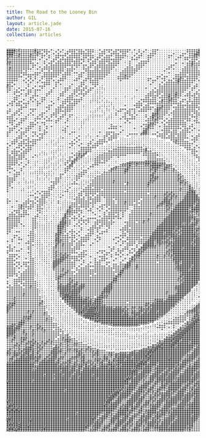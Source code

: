 ```yaml
---
title: The Road to the Looney Bin
author: GIL
layout: article.jade
date: 2015-07-16
collection: articles
---
```


<pre style="font: 10px/5px monospace;">####+#++++++#+++++'+''+'+''++++++'++++''+'++++'+++++++'+'+''+''+++''''''''''''+++++#++''''''''+'''''''''''''''''''''''';''';''''''++++'+'+++++++++'''++'+''+++++++++++++'++++++++'';;;''+';++'''+''+++'+
####++++++++#++'+++''+'+''++++'+++'+++'''++'+'++'++++';''+'+'''++'''''''''''''+++++#++''+'''+++'''''''''''''''''''''';'''';'';'''++++++++++++++'+'''++++++'+'++++++'++++++++'+''+'';;''''''+++''+'''+'++
###++++++++++#++'+''+'+''++'+++++++++'''+++''++++'++''''+'+'''+++'''''''+'''++'+++##+++''''''+'''''''''''''''''''''';'''';';'';'++'++++'+++++''+'''+++++'++++++'+++++++++++++'++''#:;+''''++'''+'''++'++
###++#++++#+++'++'+''+++++'+++++'+++++''++'+++'+++++;''+'++''+++''''''++'''++''++##++++'''''''''+'''''''''''''''''''''''';''''''+++++++++++++''''++++'+''++++++'+++++++++++'+'+''++'+'''''+'''+''+++++++
+++++++++++++''+''+''++'+'++++++'++'++'++'+++''++++'''+'++'''++'''''''+'''++'++++++''++'+'''''''''''''''''''''''''''';'';'';'''+++++++++++++++'''++'++'+++'+++'++'++++++++++''+''+'''''''+''''+'''+'+++#
#++++++++++++'+''+''++'++++++'++++'++'++'+++++++++''''+++''''+'''''''''''+'''++'+++'++''+'''''''''+'''''+'''''''''''''';''''';++++++++++++++''+'++++'+'++'+++'++'+++++++++++'+''+''''''''+'''+'''++'++##
+++++++++++'''''+''++'++'+++++++'+'+'++'+++++'+++'';'+''''++++'''''''''''''''''+++'+''''';+'''''''+''''''''''''''''''';';'''''++++'+++++++'''''''+''++'+++'++++++++'+++++'+'++'+''+'+'''''+'++'+++''++#+
##++++++++++'+''+'++'+++++++'++++'''+++'+++'+++++''''+'''++++''''''''''''+''+'++#+++++'''++'''++''''''''''''''''''''';;'';''''+++'++++++++++''+'+''+'++++'++++++++++++'+'+''++++'''''';++++++'''++'++#+#
++++++++++'++''''+'+++++++++++++'++'++'+++++++++'''''+''++++'''''''''''++'''''++#+++'+'''+'''++++''''''''''''''';'';''';''''+++++++'++++++'''''++++'+++'+'++++'++'+++++'+''+''+''''''''+'+'++''++'++##++
++++++++++'+''+'++++++++++''+'+''+'++'+++++++++'''''+++'+++'''''''''''++'''''++++++''''+++''++++'''''''''''''';;''''''''''''+++++++++++++'++'++++''+++'+++++++'++++++++'''++'++''''''''+'+++''+++'++#+++
+#+++++++++''+'++++++++++'++++'''+++''++'+++++';'''+++++++'''''''''''++'+'''+++++++'++''+''''+''''''''''''''''''''''''''''''++++++++++++''''++++''+'+++'+++++++++++++++'''+''''''''';'+'''++''+''++++++#
+++++++'+''''''+''+'+++++'+++'''''+++++++++++'''''+++++++'''''''''''+'''''''+++++++++''++'''++'+''''''''''''';''''';''''''''++++++++++'++''+++'+''+++'++++'+''+'++++++'''+''''''''';'+'''++''++'+++#++##
+++++++++'''+++'++++++++'+++'++'++'++++++++++''''+++++++''''''''''''''+''''+++++++++++++'''++'++'''+'''''''''''''''''''''++'++++++++'+'++'+'+'+'++++'+++'+++++''++++++'''+'++;''''''+'+'++'''+''+#+#+++#
++++++'+++++++''+++++++'++++'''++''+++++++++'''''++++++''''''''''''+'''''+++++'+++++++'''''+'+'+'++''''''''''''''';''''''''++++++++++''''''++++'+++'+++++++'+'++++++++''+''+;;'''''''+''+''++++++##+++++
+++++++''++'+''+++++++''++'''''++''++++++++'''''+++#++'''''''''''++'++'''++++++++++''+''''+'+'+++++'''''''';''''''''''''''+++++++++++++'+'++++''++++++'+++++++++++++''''''+';'''''''''''+''++'++##++##++
+++++'''+'+'+''+'+++'''+++''''++''+++'++++''''''+++++''''''''++''+'++';'+++#+'+++++'+'''+'++''++++'''''''';'''''''''''''''++++++++++++++'++''+++++++++++++++++++++++'''+''';;'''''+''''+''++'++#++++#+++
+++++''+'+'+''+''++'+'+++''''++''++'++++'''''''''+'''''''''''+'++'''+'++'+#+++++++'+'''''+'+'++++'+''''''';'''''''''''''+++'+++++++++''+++'+'++++++++'+++++'+++++++'''+''+;;'''''++''++''++''+++#++++++#
+++'''''+'+''+'++++''++'''''''''++''++++'''''''''''''''''''''''+'''+'+++++#++++++''''''''+++'+++++'+''''';''''''''''''''++++++++++'+'+'''+'+'++++++++++++++++++++++'++''+'''''''''''''+''++'++##+++++++#
++'+'''''+''''''+++''+'+''''+'''++'''+++';''''''''''''''''''''+'''+'++++++++++++''+'+''+++'+''+'+++'+'''''''';'''''''''+++'''+++'''+''+'''''+++''++'++++'+++++++++''+'''+;''';''+''''+''+++'+++++#++++++
#++''''''+''+'+++''''+'''''+'''++'+'''+';;''''''''''''''''''''''''++++++++++++++'++'+++++++++++'+''''''''''''''''''''''++++++++++'+'''++'+++'+'++++'+++'+++++++++''+'''+;;'''';'''''+''+++'++++++#++++++
++';'+''+''+'''+''''+''''+++''++'++'++';;;;'''''''''''''''''+'''+'+++++++++++++'++''''+++'''++'++'+''''''''';'''''''''++'++++'++''++''+''+++++'+++'+++'+'+++++'+''++''+';''';''''''++'++++++++++#++++#++
++''+'++'++'+++''''+'''''++''+++++'++';;;'''''''''''''''+''''''+'+++++++++++++''+''+'++'''+++'+'+'''''''''''''''''''''+++++++++'+++''++'++++++'++++++++'+++'++++'++'''';'''';'++'+'+''+++'++++++#+++++++
+''+++'''++'+'''''++''''++'''++'+'++'';;;;''''''''''''''''''''+++++++++++++++''+''+'+++''++++'++'+''';';'';;'''''''''++++++++++''+''++'++++++''+++++'+++++'++++''+'''''''+'';'+'''++'+++++++++++++++#+++
'''+''+'++''+''''++''''++'''++'++++'';;';''''''''''''''''''''+++'++'+++++#++''++'+++++''''++++++'+'';';'';;;'''''+''++++++++++'''''++++'++'+'++++++'++'+++++++''+'''+;''''';'++'+'+'++++'+++++++++++++++
''''++''+''+++'''+'''''++''++'+''+''';;;;;''''''''';''';''''++++++'+++#++#++'+++++'++'+++'+'+'+++''';;'''';''''''''++++++++'++''''+'''+++'+''+'++++++'++++++++'++''+'''''''''+'''+''++''++++++#+++#++++'
'''++'''''++'''++'''''+'''+++'''+'''';;;;';'''';'''''';'''''++'++'++++#++++''''+'+++++++'+'+'+'+''';''''';'''+'''''++++++'+''+'''''+''''++'+++++++++++++'+++'''+''+'''''';''+'''++'+++'++++++++++++'++'+
'''++''+''+'+''++'''''+''++++++++''';;;;';';''''''''''''''+++++++''++++#++''++'+'++++'++'+'+'''''''';';';'''''''''+++++++++''''''+++'+++++'++++++'++++++++++''++'+''';''';'+'';'+''+++'++++++++++#++++'+
''++'++''+'+'+'+'''+''''++++'+++'''';'';;';;;;'''''''''''+'++++++'+#++#+++'++'++++++'''++''+'+''''''''';'''''''''++++++++'''''''+++'+++++++++++++++'++++++''''++'+'';'+';''''''+''++''+++++++++++++''+'+
'++'++'+++'''++'''''+'''++'++++''''''''''';'';''''''''''+++''+++++++++++++++''+'++++++'+'''++'+''''''';'''''+'''+++++++++'++'''''+'+++++++++++++++'+++++++'''+'++''''+'''''''+''''+++++++++##+++++'+++'+
+'+'+++'+''''+''''++'''++'++++''';'''''';;;;;';''''+'''++++'++'''+++++++''+++++++++'+'++''+++''''+''';''''++''''+++++++'++''+++'+'++++'++++++++'+++'+'++++''+'++''''''''''''''+''+++'+#++++#+#+++++++++'
''''''+++''''''''++'''+++++++'''''''''';;'';'';'''''''''++'+++++'++#+++'+++++'++++++++++'+'+''''+'''';;'''+''''++++++++++''''''+++++'++++++++++++++++++++''++'''';'''''''''+'+''++'+++#+++#+++#+++'+'+++
'+'''++'''+++'''''+''+++'++++''''''''';;';';;'';'+++'+++''+++++'+##++++''+++++++++'+'+++''''+'''+''';'''''''''++++++++++'+'+''+'++++++'+++++++++++++++++'''+''+'';'+';''''''+''++'++++++##++++#+++++++++
++''++'''''+'''''+'''+++++++'''''''';;;'';;'''''++''++'+'++++'''+#++++''+++++++++++'+'+''+'+'+''+''';''''''''++++++++'++'''''+++++++++++++++++++++++++++''+''+''''+';;'''''+''++++'++++++++++#+++'+'+''+
+''++'+'''+''''++'''+++''+''''''''''';'''';'';'+'''+++'+'''''''++#++++'+++++++++'+++++'''''+''+'++'';''''''+'++++++++++'''++++'+++++++++++++'++++++++++''+''''';;++;;'+'''++''++++'+++++#+++#++++++'+''+
''++'+'''+'+''++'''+++''++'++'''''';;;;;;;'';;'+'''+'++'+'''+''###+++'+'+++++++++'++''++''''+''++'''''''''''++++++++++'+'+++++''+++++++++++'+++'+++'++';+++'+;';''';'+''''+'''+'+'++++++++++#++'+'++++++
+++'''''+''''+'+'+'+'+'++''+'';'''';';''''';;;''''++''++''''+'+#++++''''+++++++'+++''+''''++'''++'''''''''''+++++++++''''''++++++++++++++++++++++++++'''+''''';'';'''''''+'''+'''+++++++++++++++++'+++++
+++'+'+++'''+++'+'+'''++''+'';''';;;''''''';'''''+'+++++'''''++#+#++'+'+++++++++''+''''''++''+++'''''''''+'+++++++++++''''+++++++++++++++++++++++++++''+'+''';''';''+'''++''++'+'+++++++++#+++++++++'++#
'+++''++''''+''''+++'++'''+''''';;''''''''''''''''''+'''''''++++#+''+'+++++++'++'++'+'''''+'+++''''''+''''+++++++++'+'+''++'++++++++++++++++++++++++'''++''';''+;'''''+'+'''+'+''+#+++++++#+'+++''+'++++
'++''++'''++'+'++''''+'''+'''''';;'''''''''''''''''+'+'''''''+++++'+'+++++++++''''++'+'+++''++'''''''''''+++++++++'+''+'+'+++++++++++++++++'+++'+++'''++'+''''+''''+'''+'''+'+'+'+++++++++#++++'+'++'+#+
''+'++''''+++'''+''''''''''''''';''''''''''''+'''''''''''''+++##+'''+'++++++++''+'''+'+++''++''''''''''''++++++++'++''''++'++++++'++'+++++++++++++'''+'''+';''';''+''+'+''++''+++#+++++++++'+'+'++++++++
+''++''''+++''+''+'+'''';'+''''';''''''''''''+++'+''''''''+'+#++''+'+++++++'++'++''''+'+'''++'''+'++''''++++++++++++''''+++++++++++++++++++++++++'''+++'+';''';''+''''+''++'+'++++#+++++++'+++'+'+++#+++
'+++''+'+++'''+''+'''''''+''';';''''';''''''++++'''''''+'''++#++''''++++++++'+++'+'''+++'''++''''''''''++++++++++''+''++'+++++++++++++'++++++++++''++'''';''';;''''''+'''+''+++++++++++++''+++'+'+++++++
'++''+''++''''+'+'''''''++''''''''''''''''''''''''+''''''''+#+'''''++++'++''+++'+''+'++'''++''''''''''++++#+++''''''''+'+++++++'+''++++++++++++++''++''';''+';''+'''+'''+++'+++++++'+++#++'+''+''+++++++
++''+'+++''++'''++'''''''+''++''''''''''+''++++''+'''''''''##+'''+''++++++'+++++''''++'''+++''''+'+'''+++++++++''''''+++''++++'+'++++++++++'+++++'++'+';;''';'''''''';''+''''++++++++++++'++'''+++++++#+
+'''''++''''+'+++''''''''''+''''''';'''''''++'+++''''++++'###+'++'++++'+++++++'''''++''''+++'+''+'++'+++#+++++'''+'''++'++++++++++++++++++++'++';'+++'';''+;'''''''+'''+'''+++'++++++#+++++''+'+++++++++
+''''++'+''+'+'+''''''';'''''''+'';';''+''++'+++''''+';;:::;;;'''++++'+++'++++''+'+++''''+''+'++'++'++++#++++''+''''+'+++++++++++++++++++++'+++''+'''';;''';'''''++'''+'+''+++++++'++++++'''+''+++++++++
''''+++''+''''++'''''';'+'''''+'''''''''''+'++++';;,,,,..,,,,,,,,:'++++++++++++''++'''''++''+''++'+++++++++'''''+''+'++++++'++++++++++'++'+'++''++'+';';';;''+';'++''++'''+++++++'++++'++''++'++++++++++
'''++''+++'++++'''';;';''''''+'+'''''+''+++'++';,,,,,,,,,,,,,,,,,.,,:''++++++'''+++''''+'+++''+''++++++++++'+''''++++''+++'+'+++++++++++++'+++'++'++''''';'''';''+'''+'''+++'+++'++++++'''+''+'++++'+'+'
''+++'++'++++'''''';';;'''''+'+'''''+''+++++';,,,,,,,,,,,,,.,,,,,,,,.,,'+#+++++''+'''+'+'++++++++++##+++++'+++''''++''++++''+'+++++'+++++++++'++'++''+'+;;''''''''''+'+''++++++'++++''++''+'++++++++++++
+'++'+++++'++'''';'';;'''''+++''+''++'++++':,,,,,,,,,,:,,,.,,,.,,,,,,,,.:++++++++'''+'++'++'''''++#++#+++++''''+++++++'+'''+'++++++++#++++#+'++++++'''+''''+';'''''++'''++#'+++'++++'++''+'++++++++++'++
'+'''++'++++'''''''''';;;'''+''+'''+'+++';,,,,,,:;;;'''';;;:,..,.,,,,,,,,,;+++++''+''++++++++''++#+++++'++'+'''++++++++'''''++++++++++++++++'+++++''+'''''+''''+'''+'''++++++++++++''+'+'+''+#++'++++'++
+'''++'+'++''''''''''';''''+';''+++++++':,,,,::;+++++++++++';:,.,.,,,,,,,,.,'+++'+'++++++++'+'++###+++++''+''''+'+'++'+''++++++++++++++++++'++'++''';;:::;;;''''''+++'++++++++'++++'+'''+'++++++++++'+++
+''+''+'+++''''''''';;;;''''''''+++++':,,,,:;'++++++++++++++#';:....,,,,,,,.,'++++''''++++'''+++##++++++'''+'''++'++'++++++++'++++#+++++#+'++'';:,,,,,,.,,,,,,,:;'+'''+++'++++'+++'++''++'++++++++''++++
+'++++'+++''''';;'';;;'''''''''++++++:,,,,:'++++++++++++++++#++';,,,,,,,::,,..;'+++''++++''+'++++++++++++''+''+++++++++++''+++++###++++#+'++;,,,,,,,,,,,,,,,,,.,,,:'''+++++++++++'++'+'+''+++++++'++++++
+'+++'+++''''';';;'';'';';''+'++++#':,,,:;++++++++++++++++'++++++;:...,,,::,,.,;++'''++++++'++#+++++++++''''++++++'+++'++++++++###++++++'':,,,,::,,,,::::::,,,,,,,.,:'+++++++'+++'++'+'+++++++'++''+++++
++'+++++''''+;'''''';';';''''++#+#',,,,:++++++++++++'''''''+++++++;:...,,,::,,,.;++'+++++++++#+#++++++'''+'+++'+'++++++++++++#+##+++++#':,,,,:::::::;;;;;;;::::,,,,...,'++++'+++'++++++'+++'+++++++++'+'
++++'+++'''+'''''';;;;'';''++'++#;,,,,;+++++++''+''''''''''''++++''';..,,,::;:,..;++++++++++++++++++''+''+'+''+''++++'+'+++++###++++++::,,,:::::;;;;;;;;;;;;;;;;:::,....:'+'+++''++'++'++++++++++'+++++'
+++++++'+''''''';;;;'';;;;'+'+#+;,,,:;+++++++''''''''''''''''+++++++':..,,,:;;:,,.'+++++++++#++++++++''++++'++''++++'+'++++###++++++':,,,::::;;;::::::::::;;;;;;;;;:,,...,;+++''+'++++'++++++++'++++++'+
+++++''''+'';;'';;;'';;';'+++#+;,,,,''+++'++''';''''''''''''+++++++++';..,,::;;:,.,++++++++#++++++++++'''++'+''+++++'+++++++++++++';,,,:::::::::,,,,:,,,,::::::;;;;;;::,...:#+'+'+'++'+++'+'++++'++++'++
+++++'+''+'';''';;';;;;''++'#+;,,::'''+++++'''''''''+############++++'';..,,::;;,,.,+++#+#+#+++++++++''++++'+++'+++++'+++++++#+#+':,,:::::::,,,,,,,,,,,,,,,,,,::::::;;;;,,..,''++'++''+++++'++'++++++'++
++++'+''+''';''';';';;';'+'+#',,:,'''+++'''';''''+####++#+++##+######+++:,,,,:;;:,,.:+++###+++++++++''++++++++'+'+++++++++#+++++',:,:::::,,,,,,,,,,,,,,,,,,,,,,,,:,:::;;;:,..,+'+'++'++++++'++''++++'+++
++'''''+'';''';;;;;';';'''+#+,,:,:''++'''''''''++++++#++++++++#####++##+':,,,:;;':,,.;++###++++++++''++++++++++++'+++++++#+++++;:,:::,,,,,,,,,,,.,.,,,,.,,,,...,,,,,,:::;;:,,.,''+''+++'++++++'++++''+++
+++'''+''''''';;'''';;'''+++,,:,:''+'''''';''+##++++#++++++++++###++##+++',,,,:;;;:,,.+###++++++++++++++++++++'''++'++++++++#+:::::::,,,,,,,,,,,,,::::::::,,,,......,,,,::;;:,.,'''+#+++'++'''+++++'++++
+''+''+''''';;;;'';;'''''++,,:::'++''';;'';'+#+++++##+++++++++#+#+++#+++#+'.,,,;;';:,.,###+++++++++++++++++++++++++++++++++++:,::::,,,,,,,,::;;;''''+'+''+''';;:,,,....,,::;::,.,''++++++++'''++++'+'+++
'+''++';'';;;;;;;;;';''''+:.,:,;+++';;;;;'+++++++++#++++++++++++#++++++++++;.,,:;';:,,,:+++++++++++++++++++++++'+++'+++#++++:,:::,,,,,,,,:;;'+++++;''++'+++'+++'';:,....,,::;::,.,++'+++++'+++++'+'+++++
'''+++''''''';'';;;;'''++',,:,;+++';;;;''++++++++++++++++++++++#++++++++++++,.,:;;';:,,,++++++++++++++'+++++'''+++'++++++++:::,,,,,,,,,;''+++'''+''+++'+++'++++++++':,....,,:;;:,.;++'++++'+++++'''+++++
+''++'''''''';''';'''''+',,,::+++'';;;;+++++++++++++++++++++++##++++++++++#++,,::;'';:,.,++++++++++'+'++++++++++++++#+++++;::,:,,,,,:;'+++++'''++'+++++++'++++++##+++';,,...,:;::,,;+++++''++++'+'+++'++
++++''';''''';;';';''+++:,::,;++'''';'+++++++++++++++++++++++++###+++++++++#+;.,:;''';,,,;++++++++++''++''++'+'++++#++##+:::,,,,,,:;'+++++++''++'++++'+#+++++#+++#++##+':,..,,:;;:,,'++'+'+++'+''+++'+++
++++'''';';;'''''''''++;,,:,:'+';;;;;+++++++++++++++++++++++++#+#+++++++++#+++:,:;''';:,..'++++++++++++'++''+++++++#+#++;::,::,,,;'+'+++'++'''+'++++'+#+++++#++##+#+##+#+;,..,:;;;,,,+++'++''++'++++'+++
+++'';'';;;;'''''''++++,,:,,'+'';';;'+++++++++#+++++++++++++++##+++++++++++##++,,;;''';,,,,++++++++++++++++++''++++++++;:::::,,:''+++++'++'''+''++++++#'+++##+##+++##+++##',.,,:;':,,;''+++'++'++++'++++
++'''''''''';'''''''++:.,,,;+++;;;''+++++++++++++++'#++++++++#+++++++++++++#+#+',:;''';:,..+++++++++++++++'+'++++##+++':::::,:;'+'++'+''+'''+''++++'+#+++++#+#++++###++++##',,,:;';::,'+'++++'+++++'++++
++''''''';;;'''''''++',,:.:''''';''++++++++++++++++++++++++++#+++++++++++++++++#::;'''';:..,++++++++++'++'+'+++++#+++':::::,:'+++'+'''++'''++'++++'+++++++++++++++##+++#+++#',,,:;';:,;'++'+'''+++'+++++
+'+'''';';'';'''''+++,,:,:'+';;;;'+++'+++++++++++++++++++++++++++++++++++++++++#+::;'''';,..'+++++++++++++'+++++#++++::::::;+++''+++'+++''++''+++++++++++#+++++++#++'+#++++++;,,:;;':::'+'+'''+++''+++++
+''''';;''';''''''++;,,,,'+';;;''++++++++'+++++++++++++++++++++++++++++++++#+++#@':;'''';,,,,++++++++++''+'+++++#+++;:::,:;++++''+++'+++''+''+++++++++++++++#+####+'++#+##++#+:,,;;';::;'++'++++++++++++
+'''''''';;''+'++++',:,.;++;;;''+++++++++++++++++++'+++++++++++++++++++++++++++###:;''''':,..;+++++++++++++'++##+#+':::::'++++'''''''+'''++'+++''++'+++++++#+++#+++++#+#++++##',,:''';:,'+''++++'+++++++
''''''''''''+'+'+++;,:.;''';:;'++'+++++'+++++++++++++++++++++'+++++++#+#++++++####';'''''':,,,+++++++++++'++++##+++:::::'#++'''''+'++'''++'''++'+++++++++++++++#++''+++##+++##+;:;''+';,;+'+++'+++++++++
''''''''';++'''++++:,.:'+'';;;'++'++'+'+++++++++++++++++++++++++++++#+#+#+++++#####';'''+';,,.;+++++++++'+++++#+++;;:::+#++'+''''''+'+''+''+++'+++++'++++++''+#+++'+#+++#++##+#'::''++'::'++++++++++++++
''''''''''''++'+++:,.:'+''';;'++'+'++'+++'++++++++++++++++++++++#++++#+#+#+++######+;''''';,,..+++++++++++++#++#+;:::;'#+++'''''''+''''+'''++''++++++++'+++'++++++++++++++##++#+;;'+++';,+'++'++++++++++
+''''''''+''+'+++':,,'''';'''+++++'++++++''+++'+++++++++++'+++++++++##+#+++++#######''''''';,,.;++++++++'+++#+++';::;'++++'';''''+''+'++'''++'++'+++++++++++++++''+#+++++######+':'++++;:;+++++#++++++++
++''+'''++++'++++;:,''+';;;;''++++++'++++''++++'+++++++++'++++++++++###+++++#########'''''';,,.,+#++++'+'+++#+++;;:;++#+''':'+'''''+'++'+'++'++++++'++++#+++#++++++++#++#+#####+#:+++++';:++'+++++++++++
+''''''+++'++'+++:,:''+';;;;+++++++++++''''++++'+++#+++'+++++++++++####++++#######+##+'''''':,,.'++++++'+++#+++;;:;'+#+++';;+'''+''''+'''++'+++++++++'++++++++''++++++++###+##+##'+++##+;:'+'+++++++++++
'''''++++'++'+++;:.''''';;;'+++'++++'+'''++++++++++++++++'++++++++##+###++#######+####'''''';:,.,++++++++##+#+'::;'+#+++'';+''++''''+++'++''++'++++++'#+++++++''++++++++######+#+++++#++'::+++++++++++++
''+''+#+++++'++':,;''';;;:;#++++++++'+''++'+'++++++++''++++++++++#+++#+++########+####+'''''':,..'++++++#+#+#+;:;''++++'';+++++''+'+++'+++'+++'++++''++''++++''+++++++++#####+#+##+++###';:++++++++'++++
'''''+++'++''+++:.'''';;::'#+'++''+'+''+'+''+++++++++''+++++++++++++++#++######+#######''''+'':,.,++++#+#++++'::'+++++''''+++++'+'++''+++'+++'+++++'++++++++''+++++++++#++########+++++++;:'+++++++++++#
'''+++'++''''++;,:''';::::#++++++''++'''+''+'+++++++''+++++++++++++++#++#######+########'''''':,..'+++++#++++::'+'+++''''+++++'+'++'++++++++++++++'++++++++++'++'++++#+++########++++++++;:;++++++++++#+
''+'++'++'''''+;.'''';:,,'##+++'+''''+''''+'+++++'+'''+++++++++++++++++##########+#+####'''''';:,.,+++++#+++;:'''+#+'+''+++++'+''++++++++++++++++++#++++++++'++'+++++++++##+####++#++++++';:+++++++++'#+
'+++'+++++'''+':,;'';:,..#+++''+''''''+'''+'+++'+'+''+++++++++#++++++++########++++#+#+##'';''':,,,;++#+###+:'''+#+++''++++++++'+++++++++++++++#+'++++++++''+++'+'++#++###++#######++++++';;++++++++++++
'+++++++''''++;,:;'';,,.'#++'+'+'+''''''+'+++++++'+''+++++++++++++++++###########+++#+#+#+';'+';:,.,###++##;'+''++++''+#++++'+'++++++++++#++++#++##++++++'''++'+'+++++#+#++++####+#+'+++++;:'+++++++++++
#+++++'''''++':,;;'':,,,##+'+++'+''++++''++++++'++'''++++++++++++++++#############++#+####'';++':,..,#+#+#;;+''+++''''#++++++++++++++++#+++++#+++#+++++++''++'++++++#++#++++###+####+'++++';;+++++++#+++
++++++'''''++':.';';:,.'#+++'+'+++++'''+++++'+'''''''++++++++#++++++############+####+####+';++'::,.,'#+#';++''+++'''#++++++++++++++++++++++##++++++++++'+++''++'++#+++++++#+######+''''++':;+++++++++++
++++++'''''++;:.';;:,,,###++'''+'+'+''+++++++++''''+++++'++#++++++++############++#+#+++###'''++;:,.,,+#';+++'+++'''++++++++++++++++++++++++##++++'+++++''++'+''+++++++++++++######++:;;'++;:'+++++#++#+
+++++'+''''++;;,;;;:,,;###++''+'+'+'''++'+++++''''''+++++++++++++++#########++#+###+#+#####+'''+':,..,:+;++'''++''''#++++++'+++++++++#++#+++#++++++++++++++'''''++#+++++++#+#+#######:,;;++;:'++#+#++#++
+++++''+'''++;;:;;;:,:###++''+'+'''''++'++'++''''''+++++++++++++++################+++###+###'''+';:,.,,;'++''#+''''#+++#++'+++'+++++#++#++##++#++++#++'++++'+''++#++++++'+++++#######',:;'';:++#+#++++++
+++''''''''++:::;;::,:###+''''''+'''+++++'''+'''''+++'+++++++++++########+#######++##+#+#####''''':,,.,,++''+++';;++++#++'+++'+++++#+++#+##++##+++#+++++++'+''+++++++++++++#+#######+#,,:;';;'+++++##++#
++'''''''''+'::::;::,:##++''+'''+''+++'+'''+'''''++++++++++++++++##########+########+#++#####'''+';:,.,,'+''#+';;'#+++++'++++++++++#++++###+##+'++++++'+''+'+'++#'+++++++++++#########',,:;';'++###+####
++''++''''++'::::;::,;##++'+++'+''''++'+'+++''''''+'++++++++++++########+#+######+#++##+#++##+''+';:,,,,,+'++';;;#+##++++#+'++++++#+++++##+##+++++++'+++'+++'+++++'++'++++++#+########+,,:;';'++++##+###
+'''''''''++;::,:::::+##+'+'+'+''''+++''++''''''''++'++++++++++#####+####+#+######+##++###+###''++';,,.,,;+#+';;+#+#+++++++++#+++++++++##++#++++#++++++++++'++++++++++++++++++#########;,,;';;+#++#+++##
'''++''''+++;::,:::,:##++++'++'+''+++''+'''''''''+++'++++++++++###########+########+++++++#####+'++;:,,,,.++';;'#+#+++++++'+#+++##++++##++#++++#+++++++++++++++++#+++++++++++##########+,,:;;'+++##+#+##
'''+'+''''++::;.:::,:+#+++++++''++++'''++''''''++'+'++++++'+++########+###############+++######++++';,,,,.:';:;#+++++++++++##++++++++##++###++++++++++++++++++++++++++++++#+##+#######@#:,:;;;####++###+
''+''++'''++:;;.:::,;##++++'+'+'++++''+'+'''''+''+''++++++++++#######+#+#########+######++++####+++';:,,,,.;::++##++++++++##++##+++++#++##+++##+++++++++++++#+++#++++++++++##+########@#'::;;'++#+++#+++
+'+''''''+++:;;.::,,;###+++'++'++++''''+''''''''+'++'+++'++++###+##++#+++##############+##+#####+++'';,,,,.,:'#+#++++#+++#++++#+++++##+###+++#++#++++++++++##++#+++++++++#++#+#######@@##::;;'+##++###++
'''''+''+++':;;,::,:;+#++++++'+++''''+'''''''''+''+'++++'+++####+###############+#####+##########+++';:,,,,.;####++++++++#++++#++++##++##++++++#++++++++++###++++++++++++++++#########@@@':;;'+#++##+++#
'+''''''''++::;:,,::'#++#++++'++++''+''''''''''''+''+++'+''#####++#+++#+#########+#####+++######+#++'':,,,,.,+##++++++++#++++#+++++#+++#++#+#++++++++++'+++#+++++++++++++#+++#+#########@+:;;'+++##+#++#
++'+'''''++':;;;,:::+#++++++'+++''''''''''''+'+''''++'''+'+######++++#+#################++######+#+++';:,,,,,'#++++++++##+++#+++++#+++##+++##++++++++++++##+#+++++++++++#+##++#########@@+:;;'#+###+++#+
'++'''+''++',:;;.:,:++++++++++++'''''''''''''++'+'+++'++'+###+++++++++++####+##########+#######++##++';:,,,,.,#+++##+++++++##++++##++#+#+++++#++++++++++#++++++++++++++++#++++#########@@@:;;'++##++++++
+++'++''''+',:;;,,::++++++++++'''++'''''+++''+''+++''+'+'#+#++++++++++########################++###+++';:,,,..;++##+++#+++##++++##+++#+++++++++++++++++##++++++++++++++#+++############@@@;:''+##++++#++
+''''''''++',:;;:,,:+#+++++++++'++'''''+'+'++''+'+'''++'###++++++++++#++######################++###+#++':,,,,.,+##++##++++#+'+++++#+#+++#+++++++++++++++++++++++++++#+##+++++#########@@@@';''###+++#+++
'++++'''''+',,;;;,::+++#+#++'''++++'''''''++'+'++'+'+''++#++++++++++++#+############+########++++#++#++':,,,,.,:#++#+#+++#+++++#++++#++###+#+++++++++###+++#+++++++++####++##+########@@@@+;'+##++++#+++
'+++'+''''+',,:;;,:;+#++#+#+++++++''+'''+++''+'''+''''+###+++++++#++#++#+###################+++#+++++++';:,,,,.,+#+##+++#+++++#++++#+++#+++++++'+++++#+++++#++#++++++#+#+#+##+#########@@@+;'###+++#+++#
+++'+'''+'++:,:;;:,'+++###+++++'+'''''+''+++'''+'''+'+#+++++++++++++++++####################++##++++';+'';,,,,.,,++#++++#++++##++++++++++++'+++'++++#++++#+++#+++++++#+++++#++##########@@+''+#++++#++#+
++++''''''++,.,:;;,'+####+++'+++'+''''+'+++'''+'''+''+##++++++++++++++++###################+++++'+'+''++';:,,,,,,'#+'+##+++++#++++#++##++++++++++++##+++++++#++++++#+++++##++######@##@@@@+;'#++++##'#++
+++'++'+++++,,,,:;,'####++++++'''+''+'+++''++''''+''+#+++++++++++'+++++++##+##############+++#+++'''++@#'';,,,,.,,++++#+++++#++++#++##++#+'++++++++####+#+++#+++#+++#+#++########@##+##@@@+''++++++++#++
++++'+'++'++:..,,:::###+++++++''+''+''+++''+''++'+++##+++++++++++++++++++##+##############+++#++''+++@@#+';:,,,,,,;++#+#+++#++'##+#+++++#'+++++++++#+++++++++++#++#+#++#+####+####@#+#@@@@+'++++++++#++#
+++'+'+'++++:...,,:,##++++++++'+''+++++++++'+'+++++###++#+++++++++++++++++######+########+++++++''++#@@@++;;:,,,,,,+##++#++#+++#+#+##++++'++++++++#++++++++++++#+#+++++#+########@@###@@@@+'++#+#+++#+#+
++++'+'''+++:,..,,:.#++++++++'+'++++''+++++++++++++##+++#++++++++++++++++###############+++##++''+++@@@@#+';:,,,,,,:#+++++#+++#+++#+++#+'+''+++++##++#++++++++++++++++#+##+#+####@#####@##''+#'++++#++#+
++++''''++++;...,,,,++++#+++''++++++++++++++++'+++#+++++++++++++++++++++++#####+########++++#+''+++@@@####+';,,,,,,,++++##+++#++++#++++'++'++++++#++#+++++++++++++#++++#++#+####@####@@@@#+'++++++#++#+#
++++'+'+++++;,..,.,,;+++++#+++'++++++++++++++++++##++++++++++++++++++++++++############++++##'''++#@@####@+';:,,,,,,,++###++#++++#++++++++'+++++++#++++++++++++++#+++++#+##+##########@@#+++++#+###+++##
+++++'++++++;,..,,,,,++++#+++'++++++++'++++++++'+#++++++++++++++++++++++++++##########++++##++'++#@@@###@#+'';,,,,,,,'+##++++'+++++++''++''+++#+#+#+++++++++#++++++++###++++###@@###@@@@#++++++++#++#++#
+++'+'++++++':....,,,++##+++++++++++'+++++++++++##+++++++++++++++++++++++++###########'+++##+++++@@@#######+';:,,,,,:,+++++++++++++++'++++++++#++#++++++++++++++#+++++++#+++####@####@@@#+++++#+#+++++#+
+''''+++++++':...,,,.+##+++++++++++++++++++++++#+++++++++++++++++++++++++++#+########+++++#++'++@@@####@####+';:,,,,,:;+++#++++#++++'+++++'++#+++++++'+#++'++++++++++###+++##########@@#++++#+#+#++#++#+
'''+++++++++':,...,:,+#++++#++++++++++++++++++##++++++++++++++++++++++++++#+########''++##+++++#@##########@+'':,,,,,:,++#++++++++++''+++++++++++++++++++'++++++++#+##+#+#+#+@#@#+##@@##+#####+#+++++#+#
+''++++'+++++;,...,:,'++++++#+++++++++++++++++##+++++++++++++++++++++++++++#+######'''+#+#+++'#@@#########@##+';:,,,,::,##++++#+#++'++'+'++++++++#++++#++++++++#+++##++++#######+###@@#+#++#+++++##++++#
+''++'+++++++;,...,:,:#++++#++#++++++++++++++#++++++++++++++++++++++++++++++#######;'++##+++'##@@####@#+####+++':,,,,,:,'++++#+++'++'+''+++++++++++++++++++++++++++#++++######@#####@@++++#+++#++#++++#+
'+'+++'++++++;:...,,:,+#++##+##+##++++++++++##+++++++++++++++++++++++++++++#######;''++##++'+#@@##########+##++';:,,,,,:,+#++#+++++++''++++++++++++++++++++++++++++++#++###########@@#+++##+'#++#++++#++
+++++++'++#++':,..,::,########+###+++++++++###+++++++++++++++++++++++++++########';''+##++''#@@@###@#####+####++':,,,,,::;++#++++++''''++++++++++++++++++++++#++##++++++#+@##@#+###@#'+++#++##+##++###++
'+++++++++++++;,.,,,;.######+####+++++++++####+++++++++++++++++++++++++++#######';;'+##++;'#@@@#######+#+######++;:,,,,:;,+#++++++''''++'++#++++''+++++++++++++++#++#++#+###@##+##@#'+#+#+++#++#++#+#+++
++++++++++++++;:,.,::,+#########++++++++++###+++++++++++++++++++++++++++++######;;''++#+;'##@@######+###+######++'::,,,,:;,+#++'+++''++'+++++#+++++++++++++++++##+++++#++######+###++####++##+#++##+++++
++++++++++++++':..,:;:;##@@#####+++++++++####++++++++++++++++++++++++#++++#####;;;''+++;;##@@##########++#######++;:,,,,:;::+++++'''+'++++++++++++++++++++++++#++#++++++###@++###@'+##+#++##++#++#++++#+
+++++++#++++++';,.,:;;,##@@@###++++++++++#+++++++++++++++++++++++++++++++#####;;;;''++;;###@@#########++####+####+';:,,,,:','+++''+'''++++++++++++++'++++++++++++++++++##########'+####+++##+#++#+++++++
+++++++++++++++;:,.,;;,+@##@####++++++'+####++++++++++++++++++++++++++#######';;;''++:;###@@##########++##+######++':,,,,:;;,'+'+'+'''+++++++++++++++++++++++#+++++++++####++#+#''######++++##++++#+++++
+++#+++++++++++':,,,;;:,#########+##+++###++++++++++++++++++++++++++++######+;;;;''';:###@@@###@+#+##++###########++;,,,,:;';,++'++''+++++++++++++++++++++++++++++++++####+++##'+######++#++#++#++++++++
++++++++++++++++;:,::;;,'##########+#+###+++++++++++++++++++++++####+######+:;;;''':;####@@###@##+##++##++#+######++':,,,::'',;+'+''+++++++++++++++++++++++++++++++++#@##'++++'+####+#++##+++++##+++#++#
+++#+++++++++++#;:,,:;;:,+###########+####++++++++++'++++++++++++#########+;::;;'':;####@@##########+###+#+########++':,,,:;'','+++'+++#+#+++++++++++++++++++++++++++###''++#''##+++++++#++#++++#+#+++#+
+###++++++++++#+';,,:;;;,,+##############+++++++++++++++++++##+##########+;::;;';,;####@@##########++##++++#########+';:,,:;;';,+++++++++++++++'++++++++++++++++++++##+''''++;++#+++#+###+#++#+++#++++#+
#+#++++++++++++++;:,,:;;;.,+#####+##@@@####+++++++++++++++++#+###########;:::;;:,'#####@##########++####++#######+###+'::,,:;'';:++#+#++++++++++'++++++++++++++++#+###;'''++;+++#++##+#++#+++++#++++++++
##+++++++++++++++';,,:;;;,.,+######@@@########+###+#++##+##++#+########+::::;;,:'#####@@######+##++####++############++':,,,:''',;++++##+++++++++++++++++++++++++++#+;''''+';##+++##+##+##++++#+#++++#++
#++++++++++++++++'':,:;;;:,,,+##@##@@@#############+#+++++#############;:::::::+###+#@@#########++###+#####+########+++';:,,:''+','+###+#++#++++++++++++#+++++++++#';;';''+;+##+++##+#++#++###++++++++++
#++++++++#+#++++++';::;;',;,.,####@@@@@@############++##+##+#+###+####;,::;,,;######@@##########+###+##+###########+##++';,,:;''+',###++++++++++++++#++++++++++++';;;;;''+;'##+++#++##+#+++#+#++++++#++#
++++++++++++++++#+'':::;'::;,.,##@@@@@#@##########+##+####+##########;::::,:'+++++#@@##########+######+##++###########+++':,,:''++;,+#+++++++'++++++++++++++'+++;::;;;;''';+++++##+##++#+++##+##+++++++#
++++++++++#++++++++';::;;;;;;:.:+@@@@##@#############++#############::::,,;++++++##@@#########+####+#####+####+#######+#+';,::;''++:,:'++++++'+++++#++++++++++;::::;;'''+;+#+++#++##++##++#++#++#+++++#+
+++++++####+++++++++;;::;;;;;;;,,'######################+#########+:,:,,:+++++'++#@@##########+###+#########+#+######++##+';:::''+++:,,:;'+++++++#+++++++++';:::::;;;''';'++#++#####+##++#+#++++++#++##+
+++++++++#+++++++#++';;::;;;;;;;:,,'###@#########################+:,,,:'++++++'+#@@##########+##########+###+#######+++++#+':::;''+++:,,,,::'+++++++#++'';::::,:::;;''+:;#+++######++##++##++++++#+++#++
++++++##++++++++++++'':;::;;;;;;';,,,;##########################',,,:;+++++++'++@@###########+#########++##++##+####++++#+++'::;''++#+:,....,,,,:::::,,,,,,,:::::;;''';;##+++######+##++++++++++++++#+++
+++++###++++++++++++++;:;::;;;;;;'';:,,:;###@################+':,,;'+++++++''+#@@###########+######################++#++#++++'::;'+++#+:,,,,,,.....,,,,,,,,:::::;;;'';;#++++#########++#+#++++++#+++#+##
++##+##++++++#++++++++';;::::;;;;;;;;;;:,.:;'+###########+':,,,:;'+++'''+'''++@@@########@#######################@#+#++#++#+#++;:''++##+;,,,,,,,,,,::,,,::::::;;;'';:;##+++####+##+##+++++++#++##++#++##
###+##++++#+++#++++++++';;:,:::;;;;;;;'';;::,,,,,,::::,,,,,,:;'''++++'+'+''++@@@########@################++#######+##++++####+++';'+++###;,,::::::::::::::::;;';'';:'###++####+#++##++#+#++++++#++#+++##
######+++++++#+#++++'+++';;:,,,::::;;;';;;;;;;:::::::::;;;'''''''''+'''';'+#@@@########@#+######################@+##+++++######++'''+++###':,:::::::::::::;;;'';;:;+##++########+##+'#++++++++#++##++#+#
####+++#+++#++++#++++++++';;:,,,,,:::::;;;;;;;';;';;''''''''';'''''''';;'+#@@@######################@###############+##+########++'+'++#####;:,,:::::;:;;;;;;;::;+###+#######+#####+#+###++++++++#+#####
####+++#+++++++++++++++'+''';:,,,,,:,,::::::;;;;;;;;;''';'';;''';';;;;;'+#@@@#######################@###########+##++#++##########++++++##+##+';,,:::;;;;:::,:;+###+++#####+######++#+++++++++++#+++####
###+++++#++#++++++++++++++#'';:,,,,,,,,,,,:,::::;;;;;;;;;;;;;;;;;;;;;;++#@@@#########@++##########################+###+#############+++++#######+';::::::;;'+####++#+#######+#+##++#+++++++'+++++++#####
#++#++++++++++++++++++'+++++';;;::,,,.,,,,,,,,,::::::;;;:;:;;;::::;;'++#@@@@########@##########################+#+###++##########@###+++++#++#########+##########+###############++#+#++++++#+#++#+#####
+++#++###++++++++++++'++#+#+++';;::,,,..,,,,,,,,,,,,,:::,:::::,::;;'+##@#@@##################################++#++###+###########@#######+++#################+#+++########+#####++#+#+++++++++##++#+####
++#++++#+++#++++++#++++++###+++';;;:::,,,.,,,,.,,,,,,,,,,,::::::;'++####@@#+########++##########################+#+#+####+#########@######+###+##########+#+#+#+#########+#####++##+#++##++#+##++#######
++++++#++##+#++#+#+#++++++#++++++'';;::,,,,..,,,,,,.,,,,,,:::;;''+#@###@@######+######################@#####+#####+#+################@@@###++##+++#+####+############+######+##++++##+++'+#+#+++++######
++++#+++#++#+#++#++++++#+++++##++++'';;;::,,,,,,,,,,,,::::;;;''++@@####@###############+####################+##+#+#+########+#########@###@@#######+###################+#+#+##++#+##++#+'+++#+++####++##
+++#+#++++##++#+++++'#++++#++++++++++''';;;;::::::::::;;;''''++#@@#@#####+#######++#################@@########+#+++#########+#######@#####@##@#########@#@#################+#+++#+#++#++++++#++####+####
++++++++###++#+#++++###++++++++++++#+++'''''';';;;;;';'''''++#@#@################+########################+##+###++########+#################@@@#@##@#@######################+##+##+#+++##+++++#########
+#+++#+#####++#+++++##+#++##+##+#+#+#++#+++''''''''''''+++###@@@################+####+######################++##++#############+##################################+#########+++++#++#++#++++++##+#####++
#++#++#+##+#+#+++++#####++++++##+++++#+#+++++++''+++++##+####@#################++###++############@########+++#+#################################################+####+##+#++##++++#++++++#+++#####+###+
##+###+###+#+#+++++###+++#+++++##+++++##++++##+#####+#######@#@###############++####+##################@###+#++++#######################################################+##+##++#+++++#++++++#####+###+#
+++##+##+###++#+++#+##++++++++##+#+++#+#++#++#+#+############@###############+#####+##########################+#####+########+#######+#############################+#+#+##+++#+#++#++++++#++##+##+######
++#+++#########++#+###+##+++###+##++++++++##+++#######+######@########@#####+++###+##################@####+#####@#######################################+###########+##+##+#++#++++++++++++#######+#####
+##+########+#++#+###+#++++#+++++#++++###+##++#+###+######@#@###############+####++######################+#+#+#############+#################+####################+++#+#@##+++#++++++++++++###+#+#######
+++#######++##+######+#+++##++#+##+##++#+#++#+###########@@@#+#############+####++####################+#++#++#####+############################################+###+###@@@##'#+++++++++#++###+#+########
############++#########+##+#+#+++##++#++##++##++########@@###+###+#########+##+++####+#######@#########++#+###########+#################################+########++##+#@@@#+++++#+++#+++++#############+
############++########+#++#++####+#+#+#++########+######@########+#######+####+#+###++#################+++#+#########+###################+#######################++#+###@@++#++#+++#++##+#+#######++##+#
##############################+##+##+##+####+##+###########+###++#########+##++#######################++#+####+#####+#######################################+####+#++#+#@#+#++++++#+++++#######+##+###+#
###########++##############+##+#+#####################@@#######+#####+##+###++#####+###+#+########++#++#+#+#######+#+#################################+#+#######+##+##+##+++++#+++++++++####+####+####+#
#######################+########+#####################@##++####++###+##+###++#####+###############+#++#+#+###+#+##+#+##+######+################################++#++#+###+#++++'+#++#+'#+##+#########+##
#############################+###########################+####++###+##+####++####+###############++#++#++####++#++#+##################+#######################++##+##+##++++++++#++#++##################
################+###+###+###+########+######################+++###+#######+#########+############+##+#+++###+####++##++#+######+#######+##########+##########++###+#+++#++++#+++++++++##########+#######
###############################+####################@@#+#####+#######+###++#####+###++##########++#+++++#######++###++########+##++##############+###########+##++##++#++++++'++++#++#######+#######+###
####################+######+###########+###########@#######+++##+##################+#+#########+++#+++++##+###++#+##+++############################+########++##+##++#+++++#++#++##++####+#+#########+##
@##########+#########################################+####+#++##+#######++########+#####+#####+++#+++++#####+++####+#+################+####+############+##+++##+##++#+#+++++++++#++#######+#####+######
#####################################################+###+++###+##+#+#########+##+#####+######++++++++##+###+++###+#+++###########################++###+###+###+##++#++++++++#++++++############+#######
#########################################################++###++#++###+#####++##+#####+######+++#+++++#++###++######++####+#+########+#########+#######+##++##++#++##+#++#+++++#+'++#########+##########
###################################################++###++###++#+++##+######+##++#+##++##+##++##+++++#++####+####+#++#########+######################+###+#+#++##++#+++++++++++#++#################+####
#################################################@######+####+##++###+#####+##+##+###+#####++++++#++##+###+++###+++#++###########++++#########+##########++##++#++#++#+++++#++##+##############+########
#########################+#####################@@#++###++##++##++##+++####+###++####+######++#++++++#+###+#+##+#+#+#+######+###+######+#+####+#+######+#####+##+++#+#++#+++#+#++#######+################
##############################################@@#+####++####+#+#+#+++##+#+###++#+###+#####++#+++++++++##+++##++##++##++#####++#######+#+#####+#######+##+###+##++++#+++#++#++#++#####+##################
#############################################@@#######+###++#+++#+######++###+############+++++++'##+##+++#+++###++##+#####++####+##########+##+####++##+#####++++#+++##+##+##++####++#+######+#########
############################################@@##+####+####+#++#+##+####++########+#######++#++++++#++#++++##+++#+++##+#+#+#+###+####+#####+####+###++##+###+#+++#+#+++#++#++#++##+#+####################
############################################@@#+####++###+##++##+++##+######+###+#######++#++++++#++#+#++++++#+++++#+##+##+#+++###++#####+++##+####++##+##++#++#++##+#++#++#++#######+##+##+############
@##########################################@@#++##+++######+++#+#+####+#########+#######++#++++++++##+++++#+++++####+#++++##++##+##+###+#+###+##+#+###+###+#++++##+#+#++#+#+#+###+++########+###########
#############################################++###++####+##+##+#+###+#####++###++########+++++++#++++++++#++#+++#######+#+##+#########+#+##+##+#+++#++###+#+++#+#+#+#+++++##+########+##################
#@@#######################################@######+++###+##++##+++##++#####+###+#######++++++++++++++++++#+++++++##++###++#+#+#+######+#++##++##+++#+++#####+#++##++#++#++#####+#+#+##+##############+###
@###########################################+###++#####+##+##+#####+####++##############++++++++++++++#+#++++++#+#+##++###+############+##++++##+###+##++#+#####++##++#+###+##+###+#####################
@#@#@###########################################+#+##+###+#++++###++###+++###++########++++++###+++++++#+++++++#+++##+###+#+#+######+#+##+++##+++##+##++##++#+++#++++#++#######+########################
#@#@#@#########################################++####+##++#+++###++###+###############++#+++++#+++++##+##+++++#+#+##+#+#+++#+#+#++#+#+++###+#+++##+######+###+#++##+#++##+####+###+#####################
##############################################++#######++##+#####+#####+#############+++++++++#+++++#++#+++++##+++######+###++#++#+##+++++###++######++###+#+##+#+++#+###+######+########+########+#####
##############################+##########++##+++####+#+++#+++#####+##+###############+#++++++#+++#+#++###+++##++######++++#+#+++##+#++++#+##+++#++##++###+###+#+##+#++##+##+#####+###########+##########
########################################++##+#+######++##++#+##++####++#########+###++'+#++++++++++++##+++++##+####+++#++#+#+#+##+#+++#####+++#+++#+++########+#+++####+####++##++######################
@@###################################@#++###++###++##+##++#####+###+++###+#########+++++++++++++++#++##+##+##+####+#+#+++#+##+##++#++#+#++#+###++##+####+###+#+#++####+##+##+##########################+
@#########@###############+############+###++####+##+##+++#+##+#+#++#####+#########+#++++#+++#+++##+++++++++#++#++++###+#++##+##+#++#+#+##++##+###++##++#####+##++#########+###+########################
######################################+#+#+++##+####+##++####++##+#+####+#########++++#+#++##++++#++++#+++##++#++#++#++#+###++###++#+#+++#++##++#+#+#+###+#++##++#+#######+#################+########+##
#@@##@####################################+++##+###+##++#+#+######+####+#########+++++###+##++++##++++++####+#++#+##+++#+##++####++#+#+###++#++##+###+##+#+++#++#####################@########+#########
#####@###@########################@##+###+++#++###+##+#+###++###+#+##############+++++++++###+++#+++#+++#+#+###+++##++#+########++#+#+###+###+##++###+##+#++#++#############################+###########
#@@##@##########@###################+####+###++##+##+#++##+#+#########+#######+##+++++++++#++++#+++++++#+#++##+#++++####+#####+++###+##+#+###+##++#+###+#++##++###+#########+##+#+#####+#####+##+#######
@##@@##############################+++##++##++##++##+++##+++##++################+++++#+++#+#++##+++#+++++#++###++#++##+######+#++#+++###++##+###+##++#++++##++###+##########+####################+######
@##@##########@###################++###++##+####+####+####+###++++###########++#+++++#++###++###+++++++##+##++#++#+##+########++###++##+++#+###+###+##+##+##+##############+################+######+####
</pre>